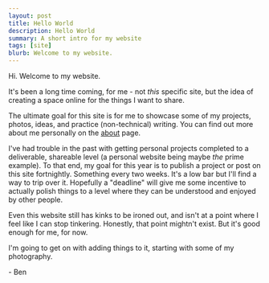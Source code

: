 ```yaml
---
layout: post
title: Hello World
description: Hello World
summary: A short intro for my website
tags: [site]
blurb: Welcome to my website.
---
```


Hi.
Welcome to my website.

It's been a long time coming, for me - not *this* specific site, but the idea of creating a space online for the things I want to share.

The ultimate goal for this site is for me to showcase some of my projects, photos, ideas, and practice (non-technical) writing. You can find out more about me personally on the [about](/about) page.

I've had trouble in the past with getting personal projects completed to a deliverable, shareable level (a personal website being maybe *the* prime example). To that end, my goal for this year is to publish a project or post on this site fortnightly. Something every two weeks. It's a low bar but I'll find a way to trip over it. Hopefully a "deadline" will give me some incentive to actually polish things to a level where they can be understood and enjoyed by other people.

Even this website still has kinks to be ironed out, and isn't at a point where I feel like I can stop tinkering. Honestly, that point mightn't exist. But it's good enough for me, for now.

 I'm going to get on with adding things to it, starting with some of my photography.

 \- Ben
